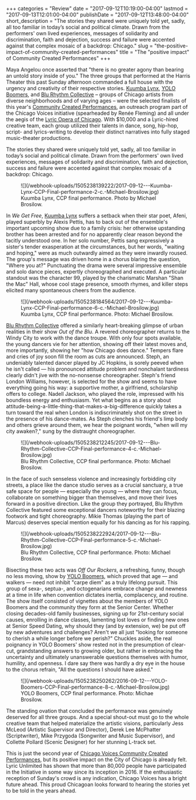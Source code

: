 +++
categories = "Review"
date = "2017-09-12T10:19:00-04:00"
lastmod = "2017-09-13T12:01:00-04:00"
publishDate = "2017-09-12T13:48:00-04:00"
short_description = "The stories they shared were uniquely told yet, sadly, all too familiar in today’s social and political climate. Drawn from the performers' own lived experiences, messages of solidarity and discrimination, faith and dejection, success and failure were accented against that complex mosaic of a backdrop: Chicago."
slug = "the-positive-impact-of-community-created-performances"
title = "The &quot;positive impact&quot; of Community Created Performances"
+++

Maya Angelou once asserted that "there is no greater agony than bearing an untold story inside of you." The three groups that performed at the Harris Theater this past Sunday afternoon commanded a full house with the urgency and creativity of their respective stories. [Kuumba Lynx](http://www.kuumbalynx.com/), [YOLO Boomers](https://www.youtube.com/watch?v=5HhHc41UtB8), and [Blu Rhythm Collective](https://www.facebook.com/Blurhythmchicago/) – groups of Chicago artists from diverse neighborhoods and of varying ages – were the selected finalists of this year's [Community Created Performances](https://www.lyricopera.org/concertstickets/calendar/2017-2018-other/productions/lyricopera/community-created-performances), an outreach program part of the Chicago Voices initiative (spearheaded by Renée Fleming) and all under the aegis of the [Lyric Opera of Chicago](/scene/companies/lyric-opera-of-chicago/). With $10,000 and a Lyric-hired creative team, each group utilized their talents in dance, song, hip-hop, script- and lyrics-writing to develop their distinct narratives into fully staged music-theater productions.
 
The stories they shared were uniquely told yet, sadly, all too familiar in today’s social and political climate. Drawn from the performers' own lived experiences, messages of solidarity and discrimination, faith and dejection, success and failure were accented against that complex mosaic of a backdrop: Chicago.

<figure data-type="image">
![](/webhook-uploads/1505238139222/2017-09-12---Kuumba-Lynx-CCP-Final-performance-2-c.-Michael-Brosilow.jpg)
<figcaption>Kuumba Lynx, CCP final performance. Photo by Michael Brosilow.</figcaption>
</figure>
 
In *We Get Free*, [Kuumba Lynx](http://www.kuumbalynx.com/) suffers a setback when their star poet, Afeni, played superbly by Alexis Pettis, has to back out of the ensemble's important upcoming show due to a family crisis: her otherwise upstanding brother has been arrested and for no apparently clear reason beyond the tacitly understood one. In her solo number, Pettis sang expressively a sister's tender exasperation at the circumstances, but her words, "waiting and hoping," were as much outwardly aimed as they were inwardly roused. The group's message was driven home in a chorus blaring the question, "Where you at?" Punctuating the drama were several impressive ensemble and solo dance pieces, expertly choreographed and executed. A particular standout was the character 99, played by the charismatic Marshan "Shan the Mac" Hall, whose cool stage presence, smooth rhymes, and killer steps elicited many spontaneous cheers from the audience.

<figure data-type="image">
![](/webhook-uploads/1505238184564/2017-09-12---Kuumba-Lynx-CCP-Final-performance-6-c.-Michael-Brosilow.jpg)
<figcaption>Kuumba Lynx, CCP final performance. Photo: Michael Brosilow.</figcaption>
</figure>
 
[Blu Rhythm Collective](https://www.facebook.com/Blurhythmchicago/) offered a similarly heart-breaking glimpse of urban realities in their show *Out of the Blu*. A revered choreographer returns to the Windy City to work with the dance troupe. With only four spots available, the young dancers vie for her attention, showing off their latest moves and, more importantly, showing her "how Chicago does dance." Tempers flare and cries of joy soon fill the room as cuts are announced. Steph, an undeniably talented dancer played by JC Hopkins, is sorely peeved when he isn't called — his pronounced attitude problem and nonchalant tardiness clearly didn't jive with the no-nonsense choreographer. Steph's friend London Williams, however, is selected for the show and seems to have everything going his way: a supportive mother, a girlfriend, scholarship offers to college. Nadell Jackson, who played the role, impressed with his boundless energy and enthusiasm. Yet what begins as a story about attitude-being-a-little-thing-that-makes-a-big-difference quickly takes a turn toward the real when London is indiscriminately shot on the street in the presence of his dance-mates. As Steph clenches his friend's limp body and others grieve around them, we hear the poignant words, "when will my city awaken?," sung by the distraught choreographer. 

<figure data-type="image">
![](/webhook-uploads/1505238212245/2017-09-12---Blu-Rhythm-Collective-CCP-Final-performance-4-c.-Michael-Brosilow.jpg)
<figcaption>Blu Rhythm Collective, CCP final performance. Photo: Michael Brosilow.</figcaption>
</figure>

In the face of such senseless violence and increasingly forbidding city streets, a place like the dance studio serves as a crucial sanctuary, a true safe space for people — especially the young — where they can focus, collaborate on something bigger than themselves, and move their lives forward in a positive direction. Like the group they portrayed, Blu Rhythm Collective featured some exceptional dancers noteworthy for their blazing footwork and tight choreography. Mikie Thomas (playing the part of Marcus) deserves special mention equally for his dancing as for his rapping.

<figure data-type="image">
![](/webhook-uploads/1505238222924/2017-09-12---Blu-Rhythm-Collective-CCP-Final-performance-5-c.-Michael-Brosilow.jpg)
<figcaption>Blu Rhythm Collective, CCP final performance. Photo: Michael Brosilow.</figcaption>
</figure>

Bisecting these two acts was *Off Our Rockers*, a refreshing, funny, though no less moving, show by [YOLO Boomers](https://www.youtube.com/watch?v=5HhHc41UtB8), which proved that age — and walkers — need not inhibit "carpe diem" as a truly lifelong pursuit. This group of sexa-, septua-, and octogenarians embrace change and newness at a time in life when convention dictates inertia, complacency, and routine. The show itself consisted of vignettes about the members of YOLO Boomers and the community they form at the Senior Center. Whether closing decades-old family businesses, signing up for 21st-century social causes, enrolling in dance classes, lamenting lost loves or finding new ones at Senior Speed Dating, why should they (and by extension, we) be put off by new adventures and challenges? Aren't we all just "looking for someone to cherish a while longer before we perish?" Chuckles aside, the real poignancy in YOLO Boomers' show rested not in the presumption of clear-cut, grandstanding answers to growing older, but rather in embracing the uncertainty and ultimately unanswerable questions themselves with humor, humility, and openness. I dare say there was hardly a dry eye in the house to the chorus refrain, "All the questions I should have asked."

<figure data-type="image">
![](/webhook-uploads/1505238250262/2016-09-12---YOLO-Boomers-CCP-Final-performance-8-c.-Michael-Brosilow.jpg)
<figcaption>YOLO Boomers, CCP final performance. Photo: Michae Brosilow.</figcaption>
</figure>
 
The standing ovation that concluded the performance was genuinely deserved for all three groups. And a special shout-out must go to the whole creative team that helped materialize the artistic visions, particularly Jess McLeod (Artistic Supervisor and Director), Derek Lee McPhatter (Scriptwriter), Mike Przygoda (Songwriter and Music Supervisor), and Collette Pollard (Scenic Designer) for her stunning L-track set.

This is just the second year of [Chicago Voices Community Created Performances](https://www.lyricopera.org/concertstickets/calendar/2017-2018-other/productions/lyricopera/community-created-performances), but its positive impact on the City of Chicago is already felt. Lyric Unlimited has shown that more than 80,000 people have participated in the Initiative in some way since its inception in 2016. If the enthusiastic reception of Sunday's crowd is any indication, Chicago Voices has a bright future ahead. This proud Chicagoan looks forward to hearing the stories yet to be told in the years ahead.

